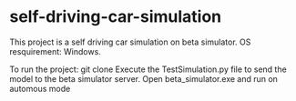 # self-driving-car-simulation
This project is a self driving car simulation on beta simulator.
OS resquirement: Windows.

To run the project:
git clone <this repositiory>
Execute the TestSimulation.py file to send the model to the beta simulator server.
Open beta_simulator.exe and run on automous mode
